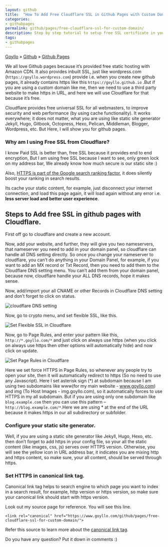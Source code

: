 ```yaml
---
layout: github
title:  "How To Add Free Cloudflare SSL in Github Pages with Custom Domain?"
categories: 
- githubpages
permalink: github/pages/free-cloudflare-ssl-for-custom-domain/
description: Step by step tutorial to setup free SSL certificate in your Github Pages with a custom domain, by using Free Cloudflare Universal SSL.
tags: 
- githubpages
---
```


<div class="breadcrumb">
<span itemscope='itemscope' itemtype='http://data-vocabulary.org/Breadcrumb'><a href="/" itemprop="url"><span title="Goyllo" itemprop='title'>Goyllo</span></a></span>
<span itemscope='itemscope' itemtype='http://data-vocabulary.org/Breadcrumb'>&#187; <a href="/github/" itemprop="url"><span title="Github" itemprop='title'>Github</span></a></span>
<span itemscope='itemscope' itemtype='http://data-vocabulary.org/Breadcrumb'>&#187; <a href="/github/pages/" itemprop="url"><span title="Github Pages" itemprop='title'>Github Pages</span></a></span>
</div>

We all love Github pages because it’s provided free static hosting with Amazon CDN. It also provides inbuilt SSL, just like wordpress.com (`https://goyllo.wordpress.com`) provide  i.e. when you create new github pages, it already contains https like this  `https://goyllo.github.io` .But if you are using a custom domain like me, then we need to use a third party website to make https in URL, and here we will use Cloudflare for that because it’s free.

Cloudflare provides free universal SSL for all webmasters, to improve security and web performance (by using cache functionality). It works everywhere; it does not matter, what you are using like static site generator Jekyll, Hugo, Gitbook, Octopress, Hexo, Pelican, Middleman, Blogger, Wordpress, etc. But Here, I will show you for github pages.

### Why am I using Free SSL from Cloudflare? ###

I know Paid SSL is better than, free SSL because it provides end to end encryption, But I am using free SSL because I want to see, only green lock on my address bar, We already know how much secure is our static site :)

Also, <a href="https://googlewebmastercentral.blogspot.com/2014/08/https-as-ranking-signal.html" rel="nofollow" target="_blank">HTTPS is part of the Google search ranking factor</a>, it does silently boost your ranking in search results.

Its cache your static content, for example, just disconnect your internet connection, and load this page again, it will load again without any error i.e. **less server load and better user experience**. 

## Steps to Add free SSL in github pages with Cloudflare. ##

First off go to cloudflare and create a new account.

Now, add your website, and further, they will give you two nameservers, that nameserver you need to add in your domain panel, so cloudflare can handle all DNS setting directly. So once you change your nameserver to cloudflare, you can’t do anything in your Domain Panel, for example, if you want to add an MX record or Txt Record, then you need to add them to the Cloudflare DNS setting menu. You can’t add them from your domain panel, because now, cloudflare handle your ALL DNS records, hope it makes sense.

Now, add/import your all CNAME or other Records in Cloudflare DNS setting and don’t forget to click on status.

<img class="img-responsive" alt="cloudflare DNS setting" src="{{ site.imgurl }}/cloudflare-DNS-setting.png" title="cloudflare DNS setting" />

Now, go to crypto menu, and set flexible SSL, like this.

<img class="img-responsive" alt="Set Flexible SSL in Cloudflare" src="{{ site.imgurl }}/Set-Flexible-SSL-in-Cloudflare.png" title="Set Flexible SSL in Cloudflare" />

Now, go to Page Rules, and enter your pattern like this, `http://*.goyllo.com/*` and just click on always use https (when you click on always use https then other options will automatically hide) and now click on update.

<img class="img-responsive" alt="Set Page Rules in Cloudflare" src="{{ site.imgurl }}/Set-Page-Rules-in-Cloudflare.png" title="Set Page Rules in Cloudflare" />

Here we set force HTTPS in Page Rules, so whenever any people try to open your site, then it will automatically redirect to https (So no need to use any Javascript). Here I set asterisk sign (*) at subdomain because I am using two subdomains like www(for my main website - www.goyllo.com) and img (To Host Images - img.goyllo.com), so it automatically forces to use HTTPS in my all subdomain. But if you are using only one subdomain like `blog.example.com` then you can use this pattern – `http://blog.example.com/*`.Here we are using * at the end of the URL because it makes https in our all subdirectory or subfolder.

### Configure your static site generator. ###

Well, if you are using a static site generator like Jekyll, Hugo, Hexo, etc. then don’t forget to add https in your config file, so your all the static content (like images, css, js) serves over HTTPS version. Otherwise, you will see the yellow icon in URL address bar, it indicates you are mixing http and https content, so make sure, your all content, should be served through https.

### Set HTTPS in canonical link tag. ###

Canonical link tag helps to search engine to which page you want to index in a search result, for example, http version or https version, so make sure your canonical link should start with https version.

Look out my source page for reference. You will see this line.

    <link rel="canonical" href="https://www.goyllo.com/github/pages/free-cloudflare-ssl-for-custom-domain/">

Refer this source to learn more about the [canonical link tag](/seo/technical/canonical-link-tag/ "Understand Canonical Link Tag").

Do you have any question? Put it down in comments :)